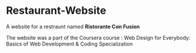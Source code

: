 # Restaurant-Website

A website for a restraunt named **Ristorante Con Fusion**

The website was a part of the Coursera course : Web Design for Everybody: Basics of Web Development & Coding Specialization

